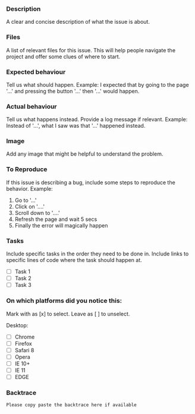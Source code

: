 ### Description
A clear and concise description of what the issue is about.

### Files
A list of relevant files for this issue. This will help people navigate the project and offer some clues of where to start.

### Expected behaviour
Tell us what should happen.
Example: I expected that by going to the page '...' and pressing the button '...' then '...' would happen.

### Actual behaviour
Tell us what happens instead. Provide a log message if relevant.
Example: Instead of '...', what I saw was that '...' happened instead.

### Image
Add any image that might be helpful to understand the problem.

### To Reproduce
If this issue is describing a bug, include some steps to reproduce the behavior.
Example:
1. Go to '...'
2. Click on '....'
3. Scroll down to '....'
4. Refresh the page and wait 5 secs
5. Finally the error will magically happen

### Tasks
Include specific tasks in the order they need to be done in. Include links to specific lines of code where the task should happen at.
- [ ] Task 1
- [ ] Task 2
- [ ] Task 3

### On which platforms did you notice this:
Mark with as [x] to select. Leave as [ ] to unselect.

Desktop:
- [ ] Chrome
- [ ] Firefox
- [ ] Safari 8
- [ ] Opera
- [ ] IE 10+
- [ ] IE 11
- [ ] EDGE

### Backtrace

```
Please copy paste the backtrace here if available
```

